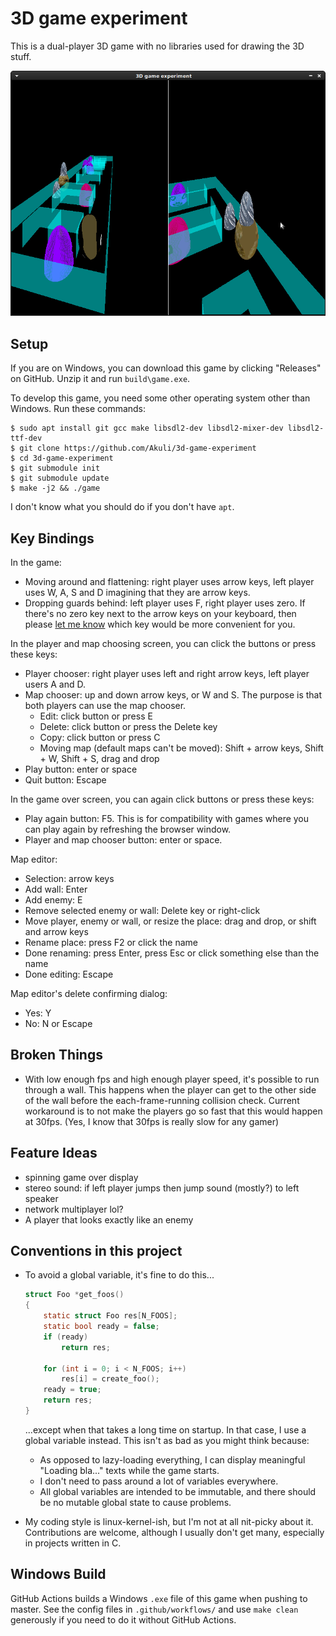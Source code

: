 # 3D game experiment

This is a dual-player 3D game with no libraries used for drawing the 3D stuff.

![screenshot](screenshot.png)


## Setup

If you are on Windows, you can download this game by clicking "Releases" on GitHub.
Unzip it and run `build\game.exe`.

To develop this game, you need some other operating system other than Windows. Run these commands:

```
$ sudo apt install git gcc make libsdl2-dev libsdl2-mixer-dev libsdl2-ttf-dev
$ git clone https://github.com/Akuli/3d-game-experiment
$ cd 3d-game-experiment
$ git submodule init
$ git submodule update
$ make -j2 && ./game
```

I don't know what you should do if you don't have `apt`.

## Key Bindings

In the game:
- Moving around and flattening: right player uses arrow keys, left player uses W, A, S and D imagining that they are arrow keys.
- Dropping guards behind: left player uses F, right player uses zero.
  If there's no zero key next to the arrow keys on your keyboard, then
  please [let me know](https://github.com/Akuli/3d-game-experiment/issues/new)
  which key would be more convenient for you.

In the player and map choosing screen, you can click the buttons or press these keys:
- Player chooser: right player uses left and right arrow keys, left player users A and D.
- Map chooser: up and down arrow keys, or W and S. The purpose is that both players can use the map chooser.
    - Edit: click button or press E
    - Delete: click button or press the Delete key
    - Copy: click button or press C
    - Moving map (default maps can't be moved): Shift + arrow keys, Shift + W, Shift + S, drag and drop
- Play button: enter or space
- Quit button: Escape

In the game over screen, you can again click buttons or press these keys:
- Play again button: F5. This is for compatibility with games where you can play again by refreshing the browser window.
- Player and map chooser button: enter or space.

Map editor:
- Selection: arrow keys
- Add wall: Enter
- Add enemy: E
- Remove selected enemy or wall: Delete key or right-click
- Move player, enemy or wall, or resize the place: drag and drop, or shift and arrow keys
- Rename place: press F2 or click the name
- Done renaming: press Enter, press Esc or click something else than the name
- Done editing: Escape

Map editor's delete confirming dialog:
- Yes: Y
- No: N or Escape


## Broken Things

- With low enough fps and high enough player speed, it's possible to run
  through a wall. This happens when the player can get to the other side
  of the wall before the each-frame-running collision check. Current
  workaround is to not make the players go so fast that this would
  happen at 30fps. (Yes, I know that 30fps is really slow for any gamer)


## Feature Ideas

- spinning game over display
- stereo sound: if left player jumps then jump sound (mostly?) to left speaker
- network multiplayer lol?
- A player that looks exactly like an enemy


## Conventions in this project

- To avoid a global variable, it's fine to do this...

    ```c
    struct Foo *get_foos()
    {
        static struct Foo res[N_FOOS];
        static bool ready = false;
        if (ready)
            return res;

        for (int i = 0; i < N_FOOS; i++)
            res[i] = create_foo();
        ready = true;
        return res;
    }
    ```

    ...except when that takes a long time on startup. In that case, I use a
    global variable instead. This isn't as bad as you might think because:
    - As opposed to lazy-loading everything, I can display meaningful
      "Loading bla..." texts while the game starts.
    - I don't need to pass around a lot of variables everywhere.
    - All global variables are intended to be immutable, and there should be no
      mutable global state to cause problems.

- My coding style is linux-kernel-ish, but I'm not at all nit-picky about it.
  Contributions are welcome, although I usually don't get many, especially in
  projects written in C.


## Windows Build

GitHub Actions builds a Windows `.exe` file of this game when pushing to master.
See the config files in `.github/workflows/` and use `make clean` generously
if you need to do it without GitHub Actions.
